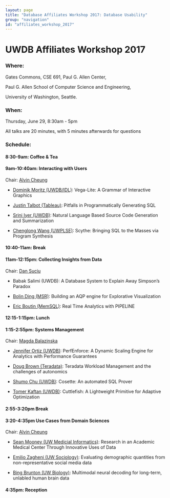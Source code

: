 ```yaml
---
layout: page
title: "Database Affiliates Workshop 2017: Database Usability"
group: "navigation"
id: "affiliates_workshop_2017"
---
```


# UWDB Affiliates Workshop 2017

### **Where**: 

Gates Commons, CSE 691, Paul G. Allen Center,

Paul G. Allen School of Computer Science and Engineering,

University of Washington, Seattle.

### **When**: 

Thursday, June 29, 8:30am - 5pm

All talks are 20 minutes, with 5 minutes afterwards for questions

### **Schedule**:

#### 8:30-9am: Coffee & Tea

#### 9am-10:40am: Interacting with Users
Chair: [Alvin Cheung](http://homes.cs.washington.edu/~akcheung/)

- [Dominik Moritz (UWDB/IDL)](https://homes.cs.washington.edu/~domoritz): 
Vega-Lite: A Grammar of Interactive Graphics

- [Justin Talbot (Tableau)](https://research.tableau.com/user/justin-talbot): 
Pitfalls in Programmatically Generating SQL

- [Srini Iyer (UWDB)](http://sriniiyer.github.io/): 
Natural Language Based Source Code Generation and Summarization

- [Chenglong Wang (UWPLSE)](http://chenglongwang.org/): 
Scythe: Bringing SQL to the Masses via Program Synthesis


#### 10:40-11am: Break

#### 11am-12:15pm: Collecting Insights from Data
Chair: [Dan Suciu](https://homes.cs.washington.edu/~suciu/)

- Babak Salimi (UWDB):
A Database System to Explain Away Simpson’s Paradox

- [Bolin Ding (MSR)](https://www.microsoft.com/en-us/research/people/bolind/):
Building an AQP engine for Explorative Visualization

- [Eric Boutin (MemSQL)](https://www.linkedin.com/in/eric-boutin-3ab0b01):
Real Time Analytics with PIPELINE

#### 12:15-1:15pm: Lunch

#### 1:15-2:55pm: Systems Management
Chair: [Magda Balazinska](http://www.cs.washington.edu/people/faculty/magda)

- [Jennifer Ortiz (UWDB)](https://homes.cs.washington.edu/~jortiz16/):
PerfEnforce: A Dynamic Scaling Engine for Analytics with Performance Guarantees

- [Doug Brown (Teradata)](https://www.linkedin.com/in/douglas-brown-23a78148):
Teradata Workload Management and the challenges of autonomics

- [Shumo Chu (UWDB)](http://shumochu.com): 
Cosette: An automated SQL Prover

- [Tomer Kaftan (UWDB)](https://www.linkedin.com/in/tomerkaftan):
Cuttlefish: A Lightweight Primitive for Adaptive Optimization


#### 2:55-3:20pm Break

#### 3:20-4:35pm Use Cases from Domain Sciences
Chair: [Alvin Cheung](http://homes.cs.washington.edu/~akcheung/)

- [Sean Mooney (UW Medicial Informatics)](http://faculty.washington.edu/sdmooney/):
Research in an Academic Medical Center Through Innovative Uses of Data

- [Emilio Zagheni (UW Sociology)](http://www.zagheni.net/index.html):
Evaluating demographic quantities from non-representative social media data

- [Bing Brunton (UW Biology)](https://www.bingbrunton.com/):
Multimodal neural decoding for long-term, unlabled human brain data

#### 4:35pm: Reception

